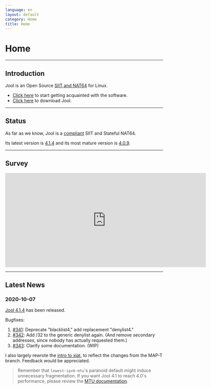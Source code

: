 ```yaml
---
language: en
layout: default
category: Home
title: Home
---
```


# Home

-------------------

## Introduction

Jool is an Open Source [SIIT and NAT64](intro-xlat.html) for Linux.

* [Click here](documentation.html) to start getting acquainted with the software.
* [Click here](download.html) to download Jool.

-------------------

## Status

As far as we know, Jool is a [compliant](intro-jool.html#compliance) SIIT and Stateful NAT64.

Its latest version is [4.1.4](download.html#41x) and its most mature version is [4.0.9](download.html#40x).

-------------------

## Survey

<iframe src="https://docs.google.com/forms/d/e/1FAIpQLSe_9_wBttFGd9aJ7lKXiJvIN7wWZm_C6yy3gU0Ttepha275nQ/viewform?embedded=true" width="640" height="300" frameborder="0" marginheight="0" marginwidth="0">Loading…</iframe>

-------------------

## Latest News

### 2020-10-07

[Jool 4.1.4](download.html) has been released.

Bugfixes:

1. [#341](https://github.com/NICMx/Jool/issues/341): Deprecate "blacklist4," add replacement "denylist4."
2. [#342](https://github.com/NICMx/Jool/issues/342): Add /32 to the generic denylist again. (And remove secondary addresses, since nobody has actually requested them.)
3. [#343](https://github.com/NICMx/Jool/issues/343): Clarify some documentation. (WIP)

I also largely rewrote the [intro to xlat](https://nicmx.github.io/Jool/en/intro-xlat.html), to reflect the changes from the MAP-T branch. Feedback would be appreciated.

> Remember that `lowest-ipv6-mtu`'s paranoid default might induce unnecessary fragmentation. If you want Jool 4.1 to reach 4.0's performance, please review the [MTU documentation](mtu.html).

